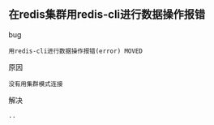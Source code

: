 ## 在redis集群用redis-cli进行数据操作报错

bug

    用redis-cli进行数据操作报错(error) MOVED

原因

    没有用集群模式连接

解决

    ..
